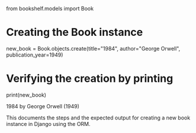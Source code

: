 from bookshelf.models import Book

# Creating the Book instance
new_book = Book.objects.create(title="1984", author="George Orwell", publication_year=1949)

# Verifying the creation by printing
print(new_book)


1984 by George Orwell (1949)

This documents the steps and the expected output for creating a new book instance in Django using the ORM.